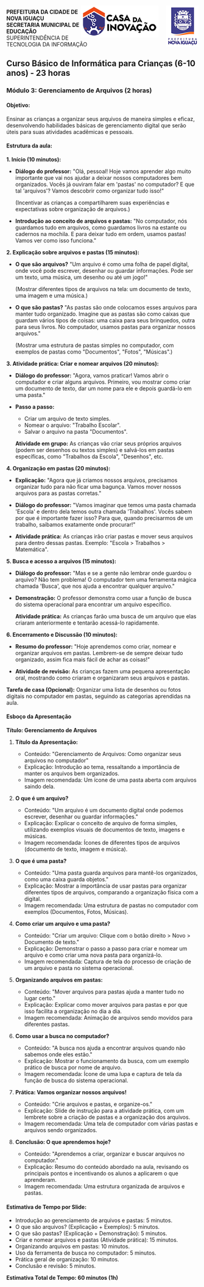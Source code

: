 <img src="../Imagem/logopcni.png" align="right" style="margin-top:5px; " />
<img src="../Imagem/logoCasaInovacao.png" align="right" style="margin-top:5px;margin-right:20px" />

**PREFEITURA DA CIDADE DE NOVA IGUAÇU** <br>
**SECRETARIA MUNICIPAL DE EDUCAÇÃO** <br>
SUPERINTENDÊNCIA DE TECNOLOGIA DA INFORMAÇÃO <br>

## Curso Básico de Informática para Crianças (6-10 anos) - 23 horas

### Módulo 3: Gerenciamento de Arquivos (2 horas)

#### **Objetivo:**
Ensinar as crianças a organizar seus arquivos de maneira simples e eficaz, desenvolvendo habilidades básicas de gerenciamento digital que serão úteis para suas atividades acadêmicas e pessoais.


#### Estrutura da aula:

**1. Início (10 minutos):**
- **Diálogo do professor:**
  "Olá, pessoal! Hoje vamos aprender algo muito importante que vai nos ajudar a deixar nossos computadores bem organizados. Vocês já ouviram falar em 'pastas' no computador? E que tal 'arquivos'? Vamos descobrir como organizar tudo isso!"

  (Incentivar as crianças a compartilharem suas experiências e expectativas sobre organização de arquivos.)
  
- **Introdução ao conceito de arquivos e pastas:**
  "No computador, nós guardamos tudo em arquivos, como guardamos livros na estante ou cadernos na mochila. E para deixar tudo em ordem, usamos pastas! Vamos ver como isso funciona."

**2. Explicação sobre arquivos e pastas (15 minutos):**
- **O que são arquivos?**
  "Um arquivo é como uma folha de papel digital, onde você pode escrever, desenhar ou guardar informações. Pode ser um texto, uma música, um desenho ou até um jogo!"
  
  (Mostrar diferentes tipos de arquivos na tela: um documento de texto, uma imagem e uma música.)
  
- **O que são pastas?**
  "As pastas são onde colocamos esses arquivos para manter tudo organizado. Imagine que as pastas são como caixas que guardam vários tipos de coisas: uma caixa para seus brinquedos, outra para seus livros. No computador, usamos pastas para organizar nossos arquivos."

  (Mostrar uma estrutura de pastas simples no computador, com exemplos de pastas como "Documentos", "Fotos", "Músicas".)

**3. Atividade prática: Criar e nomear arquivos (20 minutos):**
- **Diálogo do professor:**
  "Agora, vamos praticar! Vamos abrir o computador e criar alguns arquivos. Primeiro, vou mostrar como criar um documento de texto, dar um nome para ele e depois guardá-lo em uma pasta."

- **Passo a passo:**
  - Criar um arquivo de texto simples.
  - Nomear o arquivo: "Trabalho Escolar".
  - Salvar o arquivo na pasta "Documentos".

  **Atividade em grupo:**
  As crianças vão criar seus próprios arquivos (podem ser desenhos ou textos simples) e salvá-los em pastas específicas, como "Trabalhos da Escola", "Desenhos", etc.

**4. Organização em pastas (20 minutos):**
- **Explicação:**
  "Agora que já criamos nossos arquivos, precisamos organizar tudo para não ficar uma bagunça. Vamos mover nossos arquivos para as pastas corretas."

- **Diálogo do professor:**
  "Vamos imaginar que temos uma pasta chamada 'Escola' e dentro dela temos outra chamada 'Trabalhos'. Vocês sabem por que é importante fazer isso? Para que, quando precisarmos de um trabalho, saibamos exatamente onde procurar!"

- **Atividade prática:**
  As crianças irão criar pastas e mover seus arquivos para dentro dessas pastas. Exemplo: "Escola > Trabalhos > Matemática".

**5. Busca e acesso a arquivos (15 minutos):**
- **Diálogo do professor:**
  "Mas e se a gente não lembrar onde guardou o arquivo? Não tem problema! O computador tem uma ferramenta mágica chamada 'Busca', que nos ajuda a encontrar qualquer arquivo."

- **Demonstração:**
  O professor demonstra como usar a função de busca do sistema operacional para encontrar um arquivo específico.

  **Atividade prática:**
  As crianças farão uma busca de um arquivo que elas criaram anteriormente e tentarão acessá-lo rapidamente.

**6. Encerramento e Discussão (10 minutos):**
- **Resumo do professor:**
  "Hoje aprendemos como criar, nomear e organizar arquivos em pastas. Lembrem-se de sempre deixar tudo organizado, assim fica mais fácil de achar as coisas!"

- **Atividade de revisão:**
  As crianças fazem uma pequena apresentação oral, mostrando como criaram e organizaram seus arquivos e pastas.

**Tarefa de casa (Opcional):**
  Organizar uma lista de desenhos ou fotos digitais no computador em pastas, seguindo as categorias aprendidas na aula.

#### Esboço da Apresentação

**Título: Gerenciamento de Arquivos**

1. **Título da Apresentação:**
   - Conteúdo: "Gerenciamento de Arquivos: Como organizar seus arquivos no computador"
   - Explicação: Introdução ao tema, ressaltando a importância de manter os arquivos bem organizados.
   - Imagem recomendada: Um ícone de uma pasta aberta com arquivos saindo dela.

2. **O que é um arquivo?**
   - Conteúdo: "Um arquivo é um documento digital onde podemos escrever, desenhar ou guardar informações."
   - Explicação: Explicar o conceito de arquivo de forma simples, utilizando exemplos visuais de documentos de texto, imagens e músicas.
   - Imagem recomendada: Ícones de diferentes tipos de arquivos (documento de texto, imagem e música).

3. **O que é uma pasta?**
   - Conteúdo: "Uma pasta guarda arquivos para mantê-los organizados, como uma caixa guarda objetos."
   - Explicação: Mostrar a importância de usar pastas para organizar diferentes tipos de arquivos, comparando a organização física com a digital.
   - Imagem recomendada: Uma estrutura de pastas no computador com exemplos (Documentos, Fotos, Músicas).

4. **Como criar um arquivo e uma pasta?**
   - Conteúdo: "Criar um arquivo: Clique com o botão direito > Novo > Documento de texto."
   - Explicação: Demonstrar o passo a passo para criar e nomear um arquivo e como criar uma nova pasta para organizá-lo.
   - Imagem recomendada: Captura de tela do processo de criação de um arquivo e pasta no sistema operacional.

5. **Organizando arquivos em pastas:**
   - Conteúdo: "Mover arquivos para pastas ajuda a manter tudo no lugar certo."
   - Explicação: Explicar como mover arquivos para pastas e por que isso facilita a organização no dia a dia.
   - Imagem recomendada: Animação de arquivos sendo movidos para diferentes pastas.

6. **Como usar a busca no computador?**
   - Conteúdo: "A busca nos ajuda a encontrar arquivos quando não sabemos onde eles estão."
   - Explicação: Mostrar o funcionamento da busca, com um exemplo prático de busca por nome de arquivo.
   - Imagem recomendada: Ícone de uma lupa e captura de tela da função de busca do sistema operacional.

7. **Prática: Vamos organizar nossos arquivos!**
   - Conteúdo: "Crie arquivos e pastas, e organize-os."
   - Explicação: Slide de instrução para a atividade prática, com um lembrete sobre a criação de pastas e a organização dos arquivos.
   - Imagem recomendada: Uma tela de computador com várias pastas e arquivos sendo organizados.

8. **Conclusão: O que aprendemos hoje?**
   - Conteúdo: "Aprendemos a criar, organizar e buscar arquivos no computador."
   - Explicação: Resumo do conteúdo abordado na aula, revisando os principais pontos e incentivando os alunos a aplicarem o que aprenderam.
   - Imagem recomendada: Uma estrutura organizada de arquivos e pastas.

#### Estimativa de Tempo por Slide:

- Introdução ao gerenciamento de arquivos e pastas: 5 minutos.
- O que são arquivos? (Explicação + Exemplos): 5 minutos.
- O que são pastas? (Explicação + Demonstração): 5 minutos.
- Criar e nomear arquivos e pastas (Atividade prática): 15 minutos.
- Organizando arquivos em pastas: 10 minutos.
- Uso da ferramenta de busca no computador: 5 minutos.
- Prática geral de organização: 10 minutos.
- Conclusão e revisão: 5 minutos.

**Estimativa Total de Tempo: 60 minutos (1h)**